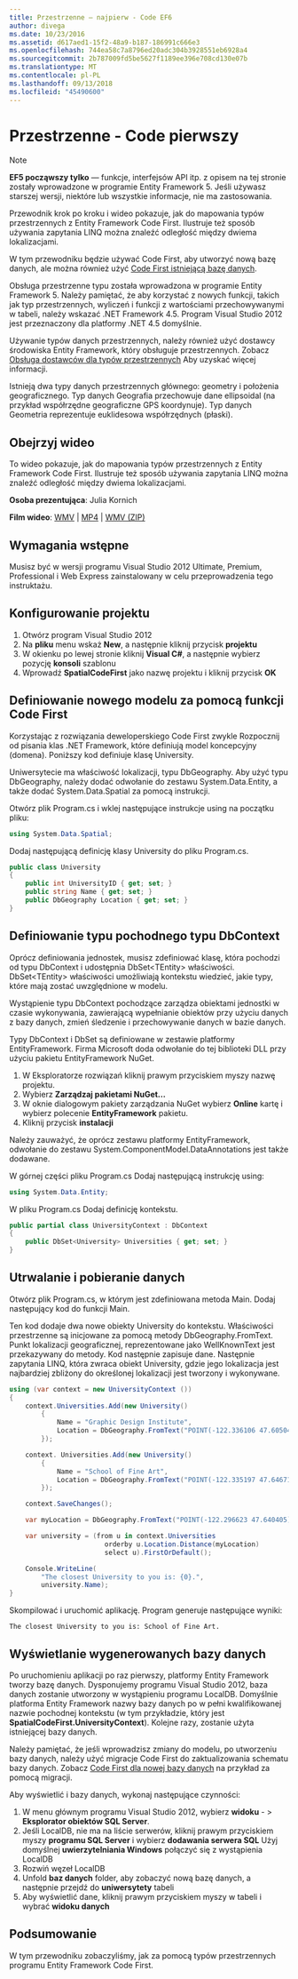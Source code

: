 ```yaml
---
title: Przestrzenne — najpierw - Code EF6
author: divega
ms.date: 10/23/2016
ms.assetid: d617aed1-15f2-48a9-b187-186991c666e3
ms.openlocfilehash: 744ea58c7a8796ed20adc304b3928551eb6928a4
ms.sourcegitcommit: 2b787009fd5be5627f1189ee396e708cd130e07b
ms.translationtype: MT
ms.contentlocale: pl-PL
ms.lasthandoff: 09/13/2018
ms.locfileid: "45490600"
---
```

# <a name="spatial---code-first"></a>Przestrzenne - Code pierwszy
> [!NOTE]
> **EF5 począwszy tylko** — funkcje, interfejsów API itp. z opisem na tej stronie zostały wprowadzone w programie Entity Framework 5. Jeśli używasz starszej wersji, niektóre lub wszystkie informacje, nie ma zastosowania.

Przewodnik krok po kroku i wideo pokazuje, jak do mapowania typów przestrzennych z Entity Framework Code First. Ilustruje też sposób używania zapytania LINQ można znaleźć odległość między dwiema lokalizacjami.

W tym przewodniku będzie używać Code First, aby utworzyć nową bazę danych, ale można również użyć [Code First istniejącą bazę danych](~/ef6/modeling/code-first/workflows/existing-database.md).

Obsługa przestrzenne typu została wprowadzona w programie Entity Framework 5. Należy pamiętać, że aby korzystać z nowych funkcji, takich jak typ przestrzennych, wyliczeń i funkcji z wartościami przechowywanymi w tabeli, należy wskazać .NET Framework 4.5. Program Visual Studio 2012 jest przeznaczony dla platformy .NET 4.5 domyślnie.

Używanie typów danych przestrzennych, należy również użyć dostawcy środowiska Entity Framework, który obsługuje przestrzennych. Zobacz [Obsługa dostawców dla typów przestrzennych](~/ef6/fundamentals/providers/spatial-support.md) Aby uzyskać więcej informacji.

Istnieją dwa typy danych przestrzennych głównego: geometry i położenia geograficznego. Typ danych Geografia przechowuje dane ellipsoidal (na przykład współrzędne geograficzne GPS koordynuje). Typ danych Geometria reprezentuje euklidesowa współrzędnych (płaski).

## <a name="watch-the-video"></a>Obejrzyj wideo
To wideo pokazuje, jak do mapowania typów przestrzennych z Entity Framework Code First. Ilustruje też sposób używania zapytania LINQ można znaleźć odległość między dwiema lokalizacjami.

**Osoba prezentująca**: Julia Kornich

**Film wideo**: [WMV](http://download.microsoft.com/download/9/1/3/913EA17E-6F97-41D8-A4FE-805A0D83D26A/HDI-ITPro-MSDN-winvideo-spatialwithcodefirst.wmv) | [MP4](http://download.microsoft.com/download/9/1/3/913EA17E-6F97-41D8-A4FE-805A0D83D26A/HDI-ITPro-MSDN-mp4video-spatialwithcodefirst.m4v) | [WMV (ZIP)](http://download.microsoft.com/download/9/1/3/913EA17E-6F97-41D8-A4FE-805A0D83D26A/HDI-ITPro-MSDN-winvideo-spatialwithcodefirst.zip)

## <a name="pre-requisites"></a>Wymagania wstępne

Musisz być w wersji programu Visual Studio 2012 Ultimate, Premium, Professional i Web Express zainstalowany w celu przeprowadzenia tego instruktażu.

## <a name="set-up-the-project"></a>Konfigurowanie projektu

1.  Otwórz program Visual Studio 2012
2.  Na **pliku** menu wskaż **New**, a następnie kliknij przycisk **projektu**
3.  W okienku po lewej stronie kliknij **Visual C\#**, a następnie wybierz pozycję **konsoli** szablonu
4.  Wprowadź **SpatialCodeFirst** jako nazwę projektu i kliknij przycisk **OK**

## <a name="define-a-new-model-using-code-first"></a>Definiowanie nowego modelu za pomocą funkcji Code First

Korzystając z rozwiązania deweloperskiego Code First zwykle Rozpocznij od pisania klas .NET Framework, które definiują model koncepcyjny (domena). Poniższy kod definiuje klasę University.

Uniwersytecie ma właściwość lokalizacji, typu DbGeography. Aby użyć typu DbGeography, należy dodać odwołanie do zestawu System.Data.Entity, a także dodać System.Data.Spatial za pomocą instrukcji.

Otwórz plik Program.cs i wklej następujące instrukcje using na początku pliku:

``` csharp
using System.Data.Spatial;
```

Dodaj następującą definicję klasy University do pliku Program.cs.

``` csharp
public class University  
{
    public int UniversityID { get; set; }
    public string Name { get; set; }
    public DbGeography Location { get; set; }
}
```

## <a name="define-the-dbcontext-derived-type"></a>Definiowanie typu pochodnego typu DbContext

Oprócz definiowania jednostek, musisz zdefiniować klasę, która pochodzi od typu DbContext i udostępnia DbSet&lt;TEntity&gt; właściwości. DbSet&lt;TEntity&gt; właściwości umożliwiają kontekstu wiedzieć, jakie typy, które mają zostać uwzględnione w modelu.

Wystąpienie typu DbContext pochodzące zarządza obiektami jednostki w czasie wykonywania, zawierającą wypełnianie obiektów przy użyciu danych z bazy danych, zmień śledzenie i przechowywanie danych w bazie danych.

Typy DbContext i DbSet są definiowane w zestawie platformy EntityFramework. Firma Microsoft doda odwołanie do tej biblioteki DLL przy użyciu pakietu EntityFramework NuGet.

1.  W Eksploratorze rozwiązań kliknij prawym przyciskiem myszy nazwę projektu.
2.  Wybierz **Zarządzaj pakietami NuGet...**
3.  W oknie dialogowym pakiety zarządzania NuGet wybierz **Online** kartę i wybierz polecenie **EntityFramework** pakietu.
4.  Kliknij przycisk **instalacji**

Należy zauważyć, że oprócz zestawu platformy EntityFramework, odwołanie do zestawu System.ComponentModel.DataAnnotations jest także dodawane.

W górnej części pliku Program.cs Dodaj następującą instrukcję using:

``` csharp
using System.Data.Entity;
```

W pliku Program.cs Dodaj definicję kontekstu. 

``` csharp
public partial class UniversityContext : DbContext
{
    public DbSet<University> Universities { get; set; }
}
```

## <a name="persist-and-retrieve-data"></a>Utrwalanie i pobieranie danych

Otwórz plik Program.cs, w którym jest zdefiniowana metoda Main. Dodaj następujący kod do funkcji Main.

Ten kod dodaje dwa nowe obiekty University do kontekstu. Właściwości przestrzenne są inicjowane za pomocą metody DbGeography.FromText. Punkt lokalizacji geograficznej, reprezentowane jako WellKnownText jest przekazywany do metody. Kod następnie zapisuje dane. Następnie zapytania LINQ, która zwraca obiekt University, gdzie jego lokalizacja jest najbardziej zbliżony do określonej lokalizacji jest tworzony i wykonywane.

``` csharp
using (var context = new UniversityContext ())
{
    context.Universities.Add(new University()
        {
            Name = "Graphic Design Institute",
            Location = DbGeography.FromText("POINT(-122.336106 47.605049)"),
        });

    context. Universities.Add(new University()
        {
            Name = "School of Fine Art",
            Location = DbGeography.FromText("POINT(-122.335197 47.646711)"),
        });

    context.SaveChanges();

    var myLocation = DbGeography.FromText("POINT(-122.296623 47.640405)");

    var university = (from u in context.Universities
                        orderby u.Location.Distance(myLocation)
                        select u).FirstOrDefault();

    Console.WriteLine(
        "The closest University to you is: {0}.",
        university.Name);
}
```

Skompilować i uruchomić aplikację. Program generuje następujące wyniki:

```
The closest University to you is: School of Fine Art.
```

## <a name="view-the-generated-database"></a>Wyświetlanie wygenerowanych bazy danych

Po uruchomieniu aplikacji po raz pierwszy, platformy Entity Framework tworzy bazę danych. Dysponujemy programu Visual Studio 2012, baza danych zostanie utworzony w wystąpieniu programu LocalDB. Domyślnie platforma Entity Framework nazwy bazy danych po w pełni kwalifikowanej nazwie pochodnej kontekstu (w tym przykładzie, który jest **SpatialCodeFirst.UniversityContext**). Kolejne razy, zostanie użyta istniejącej bazy danych.  

Należy pamiętać, że jeśli wprowadzisz zmiany do modelu, po utworzeniu bazy danych, należy użyć migracje Code First do zaktualizowania schematu bazy danych. Zobacz [Code First dla nowej bazy danych](~/ef6/modeling/code-first/workflows/new-database.md) na przykład za pomocą migracji.

Aby wyświetlić i bazy danych, wykonaj następujące czynności:

1.  W menu głównym programu Visual Studio 2012, wybierz **widoku**  - &gt; **Eksplorator obiektów SQL Server**.
2.  Jeśli LocalDB, nie ma na liście serwerów, kliknij prawym przyciskiem myszy **programu SQL Server** i wybierz **dodawania serwera SQL** Użyj domyślnej **uwierzytelniania Windows** połączyć się z wystąpienia LocalDB
3.  Rozwiń węzeł LocalDB
4.  Unfold **baz danych** folder, aby zobaczyć nową bazę danych, a następnie przejdź do **uniwersytety** tabeli
5.  Aby wyświetlić dane, kliknij prawym przyciskiem myszy w tabeli i wybrać **widoku danych**

## <a name="summary"></a>Podsumowanie

W tym przewodniku zobaczyliśmy, jak za pomocą typów przestrzennych programu Entity Framework Code First. 
